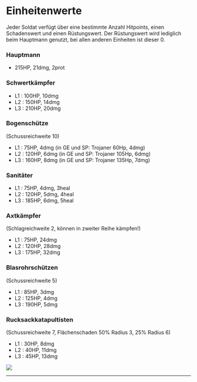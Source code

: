# Einheitenwerte

Jeder Soldat verfügt über eine bestimmte Anzahl Hitpoints, einen Schadenswert und einen Rüstungswert. Der Rüstungswert wird lediglich beim Hauptmann genutzt, bei allen anderen Einheiten ist dieser 0.&#x20;

### **Hauptmann**

* 215HP, 21dmg, 2prot

### **Schwertkämpfer**

* L1 : 100HP, 10dmg
* L2 : 150HP, 14dmg
* L3 : 210HP, 20dmg

### **Bogenschütze**&#x20;

(Schussreichweite 10)

* L1 : 75HP, 4dmg (in GE und SP: Trojaner 60Hp, 4dmg)
* L2 : 120HP, 6dmg (in GE und SP: Trojaner 105Hp, 6dmg)
* L3 : 160HP, 8dmg (in GE und SP: Trojaner 135Hp, 7dmg)

### **Sanitäter**

* L1 : 75HP, 4dmg, 3heal
* L2 : 120HP, 5dmg, 4heal
* L3 : 185HP, 6dmg, 5heal

### **Axtkämpfer**

(Schlagreichweite 2, können in zweiter Reihe kämpfen!)

* L1 : 75HP, 24dmg
* L2 : 120HP, 28dmg
* L3 : 175HP, 32dmg

### **Blasrohrschützen**&#x20;

(Schussreichweite 5)

* L1 : 85HP, 3dmg
* L2 : 125HP, 4dmg
* L3 : 190HP, 5dmg

### **Rucksackkatapultisten**

(Schussreichweite 7, Flächenschaden 50% Radius 3, 25% Radius 6)

* L1 : 30HP, 8dmg
* L2 : 40HP, 11dmg
* L3 : 45HP, 13dmg&#x20;

![](https://media.discordapp.net/attachments/576807103256068102/855118918545047592/unknown.png?width=248\&height=300)

****
